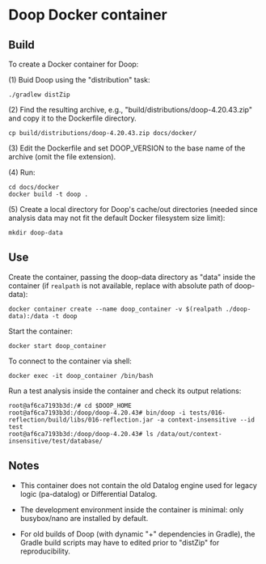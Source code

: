 # Doop Docker container #

## Build ##

To create a Docker container for Doop:

(1) Buid Doop using the "distribution" task:

```
./gradlew distZip
```

(2) Find the resulting archive, e.g.,
"build/distributions/doop-4.20.43.zip" and copy it to the Dockerfile
directory.

```
cp build/distributions/doop-4.20.43.zip docs/docker/
```

(3) Edit the Dockerfile and set DOOP_VERSION to the base name of the
archive (omit the file extension).

(4) Run:

```
cd docs/docker
docker build -t doop .
```

(5) Create a local directory for Doop's cache/out directories (needed
since analysis data may not fit the default Docker filesystem size
limit):

```
mkdir doop-data
```

## Use ##

Create the container, passing the doop-data directory as "data" inside
the container (if `realpath` is not available, replace with absolute
path of doop-data):

```
docker container create --name doop_container -v $(realpath ./doop-data):/data -t doop
```

Start the container:
```
docker start doop_container
```

To connect to the container via shell:

```
docker exec -it doop_container /bin/bash
```

Run a test analysis inside the container and check its output
relations:

```
root@af6ca7193b3d:/# cd $DOOP_HOME
root@af6ca7193b3d:/doop/doop-4.20.43# bin/doop -i tests/016-reflection/build/libs/016-reflection.jar -a context-insensitive --id test
root@af6ca7193b3d:/doop/doop-4.20.43# ls /data/out/context-insensitive/test/database/
```

## Notes ##

* This container does not contain the old Datalog engine used for
  legacy logic (pa-datalog) or Differential Datalog.

* The development environment inside the container is minimal: only
  busybox/nano are installed by default.

* For old builds of Doop (with dynamic "+" dependencies in Gradle),
  the Gradle build scripts may have to edited prior to "distZip" for
  reproducibility.
